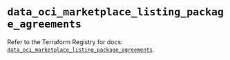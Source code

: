 # `data_oci_marketplace_listing_package_agreements`

Refer to the Terraform Registry for docs: [`data_oci_marketplace_listing_package_agreements`](https://registry.terraform.io/providers/oracle/oci/7.19.0/docs/data-sources/marketplace_listing_package_agreements).
